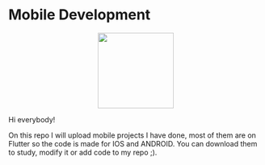# Mobile Development

<div align="center" height="200px">

<img src="https://user-images.githubusercontent.com/6312342/204096834-8899eef6-2fe3-47da-a8a3-951e4e37596f.png" height="150px">

</div>

Hi everybody!

On this repo I will upload mobile projects I have done, most of them are on Flutter so the code is made for IOS and ANDROID. 
You can download them to study, modify it or add code to my repo ;).

